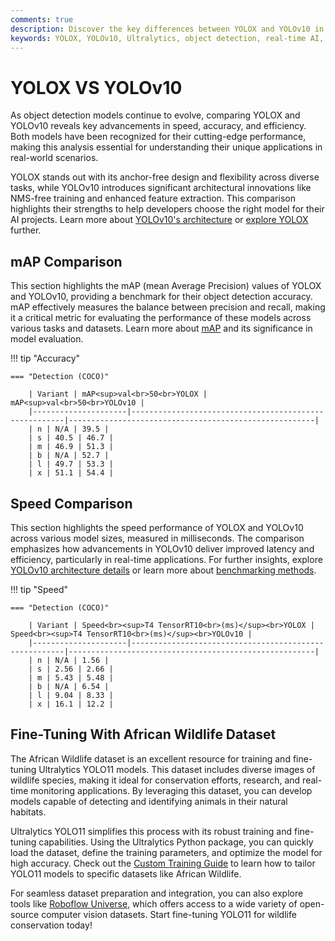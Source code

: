 ```yaml
---
comments: true
description: Discover the key differences between YOLOX and YOLOv10 in this comprehensive comparison. Explore how these models perform in real-time object detection, efficiency, and accuracy, and understand their suitability for edge AI and various computer vision applications.
keywords: YOLOX, YOLOv10, Ultralytics, object detection, real-time AI, edge AI, computer vision, model comparison
---
```


# YOLOX VS YOLOv10

As object detection models continue to evolve, comparing YOLOX and YOLOv10 reveals key advancements in speed, accuracy, and efficiency. Both models have been recognized for their cutting-edge performance, making this analysis essential for understanding their unique applications in real-world scenarios.

YOLOX stands out with its anchor-free design and flexibility across diverse tasks, while YOLOv10 introduces significant architectural innovations like NMS-free training and enhanced feature extraction. This comparison highlights their strengths to help developers choose the right model for their AI projects. Learn more about [YOLOv10's architecture](https://docs.ultralytics.com/models/yolov10/) or [explore YOLOX](https://github.com/Megvii-BaseDetection/YOLOX) further.


## mAP Comparison

This section highlights the mAP (mean Average Precision) values of YOLOX and YOLOv10, providing a benchmark for their object detection accuracy. mAP effectively measures the balance between precision and recall, making it a critical metric for evaluating the performance of these models across various tasks and datasets. Learn more about [mAP](https://www.ultralytics.com/glossary/mean-average-precision-map) and its significance in model evaluation.


!!! tip "Accuracy"

	=== "Detection (COCO)"

		| Variant | mAP<sup>val<br>50<br>YOLOX | mAP<sup>val<br>50<br>YOLOv10 |
		|---------------------|-------------------------------------------------------|-------------------------------------------------------|
		| n | N/A | 39.5 |
		| s | 40.5 | 46.7 |
		| m | 46.9 | 51.3 |
		| b | N/A | 52.7 |
		| l | 49.7 | 53.3 |
		| x | 51.1 | 54.4 |
		

## Speed Comparison

This section highlights the speed performance of YOLOX and YOLOv10 across various model sizes, measured in milliseconds. The comparison emphasizes how advancements in YOLOv10 deliver improved latency and efficiency, particularly in real-time applications. For further insights, explore [YOLOv10 architecture details](https://docs.ultralytics.com/models/yolov10/) or learn more about [benchmarking methods](https://docs.ultralytics.com/reference/utils/benchmarks/).


!!! tip "Speed"

	=== "Detection (COCO)"

		| Variant | Speed<br><sup>T4 TensorRT10<br>(ms)</sup><br>YOLOX | Speed<br><sup>T4 TensorRT10<br>(ms)</sup><br>YOLOv10 |
		|---------------------|-------------------------------------------------------|-------------------------------------------------------|
		| n | N/A | 1.56 |
		| s | 2.56 | 2.66 |
		| m | 5.43 | 5.48 |
		| b | N/A | 6.54 |
		| l | 9.04 | 8.33 |
		| x | 16.1 | 12.2 |

## Fine-Tuning With African Wildlife Dataset

The African Wildlife dataset is an excellent resource for training and fine-tuning Ultralytics YOLO11 models. This dataset includes diverse images of wildlife species, making it ideal for conservation efforts, research, and real-time monitoring applications. By leveraging this dataset, you can develop models capable of detecting and identifying animals in their natural habitats.

Ultralytics YOLO11 simplifies this process with its robust training and fine-tuning capabilities. Using the Ultralytics Python package, you can quickly load the dataset, define the training parameters, and optimize the model for high accuracy. Check out the [Custom Training Guide](https://www.ultralytics.com/blog/custom-training-ultralytics-yolo11-with-computer-vision-datasets) to learn how to tailor YOLO11 models to specific datasets like African Wildlife.

For seamless dataset preparation and integration, you can also explore tools like [Roboflow Universe](https://docs.ultralytics.com/datasets/), which offers access to a wide variety of open-source computer vision datasets. Start fine-tuning YOLO11 for wildlife conservation today!
